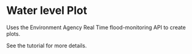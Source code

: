 # Water level Plot
Uses the Environment Agency Real Time flood-monitoring API to create plots. 

See the tutorial for more details.
